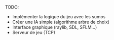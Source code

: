 TODO:
- Implémenter la logique du jeu avec les sumos
- Créer une IA simple (algorithme arbre de choix)
- Interface graphique (raylib, SDL, SFLM...)
- Serveur de jeu (TCP)